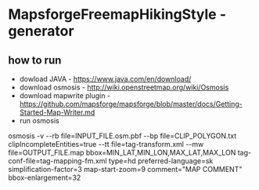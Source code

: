# MapsforgeFreemapHikingStyle - generator

## how to run
* dowload JAVA - https://www.java.com/en/download/
* download osmosis - http://wiki.openstreetmap.org/wiki/Osmosis
* download mapwrite plugin - https://github.com/mapsforge/mapsforge/blob/master/docs/Getting-Started-Map-Writer.md
* run osmosis

osmosis -v --rb file=INPUT_FILE.osm.pbf --bp file=CLIP_POLYGON.txt clipIncompleteEntities=true --tt file=tag-transform.xml --mw file=OUTPUT_FILE.map bbox=MIN_LAT,MIN_LON,MAX_LAT,MAX_LON tag-conf-file=tag-mapping-fm.xml type=hd preferred-language=sk simplification-factor=3 map-start-zoom=9 comment="MAP COMMENT" bbox-enlargement=32